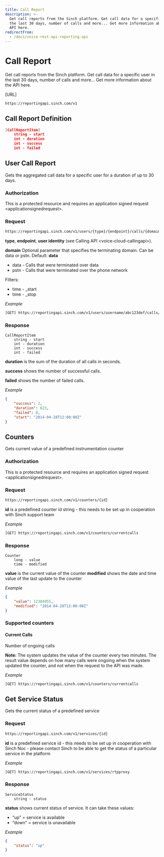 ```yaml
---
title: Call Report
description: >-
  Get call reports from the Sinch platform. Get call data for a specific user in
  the last 30 days, number of calls and more... Get more information about the
  API here.
redirectFrom:
  - /docs/voice-rest-api-reporting-api
---
```

# Call Report

Get call reports from the Sinch platform. Get call data for a specific user in the last 30 days, number of calls and more... Get more information about the API here.

[URL]

```html
https://reportingapi.sinch.com/v1
```

## Call Report Definition

```json
[CallReportItem]
    string - start
    int - duration
    int - success
    int - failed
```

## User Call Report

Gets the aggregated call data for a specific user for a duration of up to 30 days.

### Authorization

This is a protected resource and requires an application signed request \<applicationsignedrequest>.

### Request

```html
https://reportingapi.sinch.com/v1/users/{type}/{endpoint}/calls/{domain}
```

**type**, **endpoint**, **user identity** (see Calling API \<voice-cloud-callingapi>).

**domain** Optional parameter that specifies the terminating domain. Can be data or pstn. Default: **data**

* data - Calls that were terminated over data
* pstn - Calls that were terminated over the phone network

Filters:

* time - \_start
* time - \_stop

*Example*

```html
[GET] https://reportingapi.sinch.com/v1/users/username/abc123def/calls/pstn?_start=2014-04-28&_stop=2014-04-29
```

### Response

```text
CallReportItem
    string - start
    int - duration
    int - success
    int - failed
```

**duration** is the sum of the duration of all calls in seconds.

**success** shows the number of successful calls.

**failed** shows the number of failed calls.

*Example*

```json
{
    "success": 2,
    "duration": 623,
    "failed": 0,
    "start": "2014-04-28T12:00:00Z"
}
```

## Counters

Gets current value of a predefined instrumentation counter

### Authorization

This is a protected resource and requires an application signed request \<applicationsignedrequest>.

### Request

```html
https://reportingapi.sinch.com/v1/counters/{id}
```

**id** is a predefined counter id string - this needs to be set up in cooperation with Sinch support team

*Example*

```html
[GET] https://reportingapi.sinch.com/v1/counters/currentcalls
```

### Response

```text
Counter
    long - value
    time - modified
```

**value** is the current value of the counter **modified** shows the date and time value of the last update to the counter

*Example*

```json
{
    "value": 12384955,
    "modified": "2014-04-28T12:00:00Z"
}
```

### Supported counters

#### Current Calls

Number of ongoing calls

**Note:** The system updates the value of the counter every two minutes. The result value depends on how many calls were ongoing when the system updated the counter, and not when the request to the API was made.

*Example*

```html
[GET] https://reportingapi.sinch.com/v1/counters/currentcalls
```

## Get Service Status

Gets the current status of a predefined service

### Request

```html
https://reportingapi.sinch.com/v1/services/{id}
```

**id** is a predefined service id - this needs to be set up in cooperation with Sinch Noc - please contact Sinch to be able to get the status of a particular service in the platform

*Example*

```html
[GET] https://reportingapi.sinch.com/v1/services/rtpproxy
```

### Response

```text
ServiceStatus
    string - status
```

**status** shows current status of service. It can take these values:

* “up” = service is available
* “down” = service is unavailable

*Example*

```json
{
    "status": "up"
}
```
